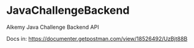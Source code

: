 # JavaChallengeBackend
Alkemy Java Challenge Backend API

Docs in: https://documenter.getpostman.com/view/18526492/UzBjt88B
